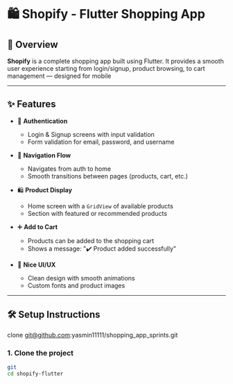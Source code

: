 # 🛍️ Shopify - Flutter Shopping App

## 📌 Overview

**Shopify** is a complete shopping app built using Flutter. It provides a smooth user experience starting from login/signup, product browsing, to cart management — designed for  mobile 

---

## ✨ Features

- 🔐 **Authentication**
  - Login & Signup screens with input validation
  - Form validation for email, password, and username

- 🧭 **Navigation Flow**
  - Navigates from auth to home
  - Smooth transitions between pages (products, cart, etc.)

- 🛍️ **Product Display**
  - Home screen with a `GridView` of available products
  - Section with featured or recommended products

- ➕ **Add to Cart**
  - Products can be added to the shopping cart
  - Shows a message: "✔️ Product added successfully"


- 🎨 **Nice UI/UX**
  - Clean design with smooth animations
  - Custom fonts and product images

---

## 🛠️ Setup Instructions
clone git@github.com:yasmin11111/shopping_app_sprints.git
### 1. Clone the project
```bash
git 
cd shopify-flutter
